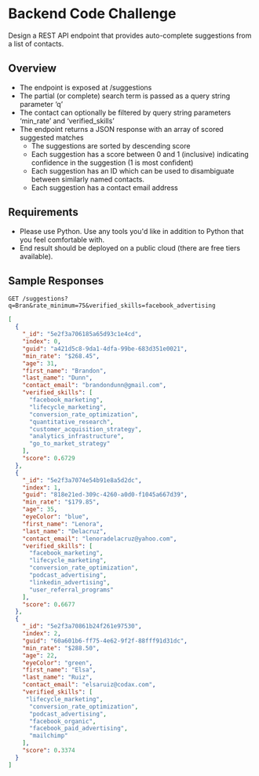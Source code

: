 # Backend Code Challenge

Design a REST API endpoint that provides auto-complete suggestions from a list of contacts.

## Overview

* The endpoint is exposed at /suggestions
* The partial (or complete) search term is passed as a query string parameter ‘q’
* The contact can optionally be filtered by query string parameters ‘min_rate’ and ‘verified_skills’
* The endpoint returns a JSON response with an array of scored suggested matches
	* The suggestions are sorted by descending score
	* Each suggestion has a score between 0 and 1 (inclusive) indicating confidence in the suggestion (1 is most confident)
	* Each suggestion has an ID which can be used to disambiguate between similarly named contacts.
	* Each suggestion has a contact email address

## Requirements

* Please use Python. Use any tools you'd like in addition to Python that you feel comfortable with.
* End result should be deployed on a public cloud (there are free tiers available).

## Sample Responses 

`GET /suggestions?q=Bran&rate_minimum=75&verified_skills=facebook_advertising`

```json
[
  {
    "_id": "5e2f3a706185a65d93c1e4cd",
    "index": 0,
    "guid": "a421d5c8-9da1-4dfa-99be-683d351e0021",
    "min_rate": "$268.45",
    "age": 31,
    "first_name": "Brandon",
    "last_name": "Dunn",
    "contact_email": "brandondunn@gmail.com",
    "verified_skills": [
      "facebook_marketing",
      "lifecycle_marketing",
      "conversion_rate_optimization",
      "quantitative_research",
      "customer_acquisition_strategy",
      "analytics_infrastructure",
      "go_to_market_strategy"
    ],
    "score": 0.6729
  },
  {
    "_id": "5e2f3a7074e54b91e8a5d2dc",
    "index": 1,
    "guid": "818e21ed-309c-4260-a0d0-f1045a667d39",
    "min_rate": "$179.85",
    "age": 35,
    "eyeColor": "blue",
    "first_name": "Lenora",
    "last_name": "Delacruz",
    "contact_email": "lenoradelacruz@yahoo.com",
    "verified_skills": [
      "facebook_marketing",
      "lifecycle_marketing",
      "conversion_rate_optimization",
      "podcast_advertising",
      "linkedin_advertising",
      "user_referral_programs"
    ],
    "score": 0.6677
  },
  {
    "_id": "5e2f3a70861b24f261e97530",
    "index": 2,
    "guid": "60a601b6-ff75-4e62-9f2f-88fff91d31dc",
    "min_rate": "$288.50",
    "age": 22,
    "eyeColor": "green",
    "first_name": "Elsa",
    "last_name": "Ruiz",
    "contact_email": "elsaruiz@codax.com",
    "verified_skills": [
     "lifecycle_marketing",
      "conversion_rate_optimization",
      "podcast_advertising",
      "facebook_organic",
      "facebook_paid_advertising",
      "mailchimp"
    ],
    "score": 0.3374
  }
]
```








